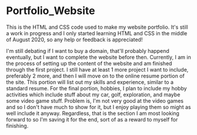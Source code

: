 # Portfolio_Website
This is the HTML and CSS code used to make my website portfolio. It's still a work in progress and I only started learning HTML and CSS in the middle of August 2020, so any help or feedback is appreciated!

I'm still debating if I want to buy a domain, that'll probably happend eventually, but I want to complete the website before then. Currently, I am in the process of setting up the content of the website and am finished through the first project. I still have at least 1 more project I want to include, preferably 2 more, and then I will move on to the online resume portion of the site. This portion will list out my skills and experience, similar to a standard resume. For the final portion, hobbies, I plan to include my hobby activities which include stuff about my car, golf, exploration, and maybe some video game stuff. Problem is, I'm not very good at the video games and so I don't have much to show for it, but I enjoy playing them so might as well include it anyway. Regardless, that is the section I am most looking forward to so I'm saving it for the end, sort of as a reward to myself for finishing.
